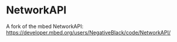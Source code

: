 # NetworkAPI
A fork of the mbed NetworkAPI: https://developer.mbed.org/users/NegativeBlack/code/NetworkAPI/
